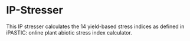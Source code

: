 # IP-Stresser
This IP stresser calculates the 14 yield-based stress indices as defined in iPASTIC: online plant abiotic stress index calculator.
